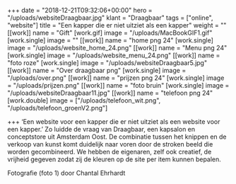 +++
date = "2018-12-21T09:32:06+00:00"
hero = "/uploads/websiteDraagbaar.jpg"
klant = "Draagbaar"
tags = ["online", "website"]
title = "Een kapper die er niet uitziet als een kapper"
weight = ""
[[work]]
name = "Gift"
[work.gif]
image = "/uploads/MacBookGIF1.gif"
[work.single]
image = ""
[[work]]
name = "home png 24"
[work.single]
image = "/uploads/website_home_24.png"
[[work]]
name = "Menu png 24"
[work.single]
image = "/uploads/website_menu_24.png"
[[work]]
name = "foto roze"
[work.single]
image = "/uploads/websiteDraagbaar5.jpg"
[[work]]
name = "Over draagbaar png"
[work.single]
image = "/uploads/over.png"
[[work]]
name = "prijzen png 24"
[work.single]
image = "/uploads/prijzen.png"
[[work]]
name = "foto bruin"
[work.single]
image = "/uploads/websiteDraagbaar11.jpg"
[[work]]
name = "telefoon png 24"
[work.double]
image = ["/uploads/telefoon_wit.png", "/uploads/telefoon_groenV2.png"]

+++
‘Een website voor een kapper die er niet uitziet als een website voor een kapper.’ Zo luidde de vraag van Draagbaar, een kapsalon en conceptstore uit Amsterdam Oost. De combinatie tussen het knippen en de verkoop van kunst komt duidelijk naar voren door de stroken beeld die worden gecombineerd. We hebben de eigenaren, zelf ook creatief, de vrijheid gegeven zodat zij de kleuren op de site per item kunnen bepalen.

Fotografie (foto 1) door Chantal Ehrhardt